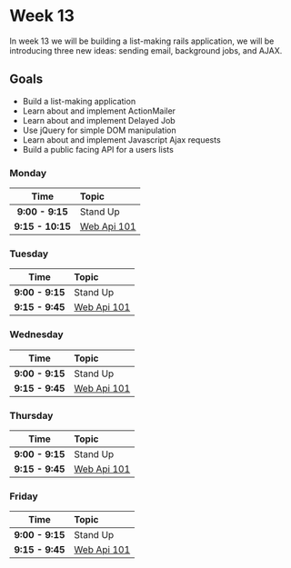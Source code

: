 # Week 13

In week 13 we will be building a list-making rails application, we will be introducing three new ideas: sending email, background jobs, and AJAX.

## Goals
- Build a list-making application
- Learn about and implement ActionMailer
- Learn about and implement Delayed Job
- Use jQuery for simple DOM manipulation
- Learn about and implement Javascript Ajax requests
- Build a public facing API for a users lists

### Monday
| Time                | Topic               |
|:-------------------:|:--------------------|
| **9:00 - 9:15**     | Stand Up            |
| **9:15 - 10:15**     | [Web Api 101](tuesday/web-api-101.md)      |

### Tuesday
| Time                | Topic               |
|:-------------------:|:--------------------|
| **9:00 - 9:15**     | Stand Up            |
| **9:15 - 9:45**     | [Web Api 101](tuesday/web-api-101.md)      |


### Wednesday
| Time                | Topic               |
|:-------------------:|:--------------------|
| **9:00 - 9:15**     | Stand Up            |
| **9:15 - 9:45**     | [Web Api 101](tuesday/web-api-101.md)      |


### Thursday
| Time                | Topic               |
|:-------------------:|:--------------------|
| **9:00 - 9:15**     | Stand Up            |
| **9:15 - 9:45**     | [Web Api 101](tuesday/web-api-101.md)      |


### Friday

| Time                | Topic               |
|:-------------------:|:--------------------|
| **9:00 - 9:15**     | Stand Up            |
| **9:15 - 9:45**     | [Web Api 101](tuesday/web-api-101.md)      |
